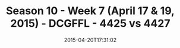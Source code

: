 ---
title: Season 10 - Week 7 (April 17 & 19, 2015) - DCGFFL - 4425 vs 4427
teams_score:
- team: 4425
  score:
- team: 4427
  score: 21
mvp: Tyler F. (Fuchsia), Will L. (Gold)
game-ball: N/A
season: 10
week: 7
date: '2015-04-20T17:31:02'
pageid: season-10-week-7-4425-vs-4427
---
